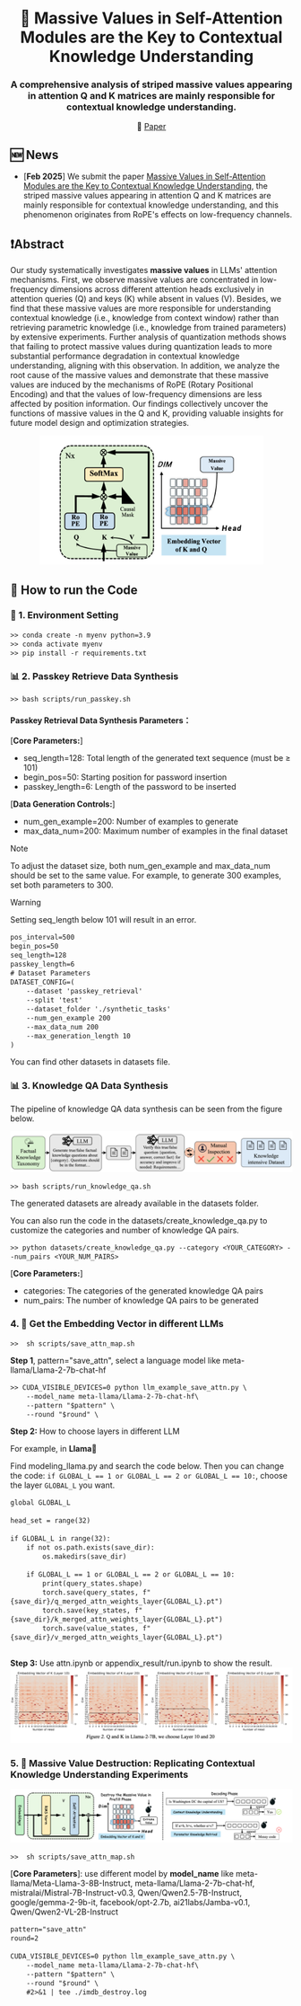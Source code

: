 <h1 align="center">  🍊 Massive Values in Self-Attention Modules are the Key to Contextual Knowledge Understanding </h1>
<h3 align="center">  A comprehensive analysis of striped massive values appearing in attention Q and K matrices are mainly responsible for contextual knowledge understanding. </h3>

<p align="center">
  📃 <a href="https://arxiv.org/abs/2306.08018" target="_blank">Paper</a> 



## 🆕 News
- \[**Feb 2025**\] We submit the paper [Massive Values in Self-Attention Modules are the Key to Contextual Knowledge Understanding](https://github.com/zjunlp/MolGen), the striped massive values appearing in attention Q and K matrices are mainly responsible for contextual knowledge understanding, and this phenomenon originates from RoPE's effects on low-frequency channels.

## ❗Abstract
Our study systematically investigates **massive values** in LLMs' attention mechanisms. First, we observe massive values are concentrated in low-frequency dimensions across different attention heads exclusively in attention queries (Q) and keys (K) while absent in values (V). Besides, we find that these massive values are more responsible for understanding contextual knowledge (i.e., knowledge from context window) rather than retrieving parametric knowledge (i.e., knowledge from trained parameters) by extensive experiments. Further analysis of quantization methods shows that failing to protect massive values during quantization leads to more substantial performance degradation in contextual knowledge understanding, aligning with this observation. In addition, we analyze the root cause of the massive values and demonstrate that these massive values are induced by the mechanisms of RoPE (Rotary Positional Encoding) and that the values of low-frequency dimensions are less affected by position information. Our findings collectively uncover the functions of massive values in the Q and K, providing valuable insights for future model design and optimization strategies. 

<p align="center">
  <img src="image/fig3.png" width="400" height="230">
</p>

## 📝 How to run the Code

<h3 id="3-1"> 🤗 1. Environment Setting </h3>

```
>> conda create -n myenv python=3.9
>> conda activate myenv
>> pip install -r requirements.txt
```

<h3 id="3-2"> 📊 2. Passkey Retrieve Data Synthesis</h3>

```
>> bash scripts/run_passkey.sh 
```
#### Passkey Retrieval Data Synthesis Parameters：

\[**Core Parameters:**\]
- seq_length=128: Total length of the generated text sequence (must be ≥ 101)
- begin_pos=50: Starting position for password insertion
- passkey_length=6: Length of the password to be inserted

\[**Data Generation Controls:**\]
- num_gen_example=200: Number of examples to generate
- max_data_num=200: Maximum number of examples in the final dataset

> [!Note]
> To adjust the dataset size, both num_gen_example and max_data_num should be set to the same value. For example, to generate 300 examples, set both parameters to 300.

> [!Warning]
> Setting seq_length below 101 will result in an error.

```
pos_interval=500
begin_pos=50
seq_length=128
passkey_length=6
# Dataset Parameters
DATASET_CONFIG=(
    --dataset 'passkey_retrieval'
    --split 'test'
    --dataset_folder './synthetic_tasks'
    --num_gen_example 200
    --max_data_num 200
    --max_generation_length 10
)
```
You can find other datasets in datasets file.

<h3 id="3-3"> 📊 3. Knowledge QA Data Synthesis</h3>

The pipeline of knowledge QA data synthesis can be seen from the figure below.

![Knowledge QA Data Synthesis](image/knowledge_qa.png)

```
>> bash scripts/run_knowledge_qa.sh 
```

The generated datasets are already available in the datasets folder.

You can also run the code in the datasets/create_knowledge_qa.py to customize the categories and number of knowledge QA pairs.

```
>> python datasets/create_knowledge_qa.py --category <YOUR_CATEGORY> --num_pairs <YOUR_NUM_PAIRS>
```

\[**Core Parameters:**\]
- categories: The categories of the generated knowledge QA pairs
- num_pairs: The number of knowledge QA pairs to be generated


<h3 id="3-4"> 4. 🎯 Get the Embedding Vector in different LLMs </h3>

```
>>  sh scripts/save_attn_map.sh 
```

**Step 1**, pattern="save_attn", select a language model like meta-llama/Llama-2-7b-chat-hf

```shell
>> CUDA_VISIBLE_DEVICES=0 python llm_example_save_attn.py \
    --model_name meta-llama/Llama-2-7b-chat-hf\
    --pattern "$pattern" \
    --round "$round" \
```
**Step 2:** How to choose layers in different LLM

For example, in **Llama🦙**

Find modeling_llama.py and search the code below. Then you can change the code: ```if GLOBAL_L == 1 or GLOBAL_L == 2 or GLOBAL_L == 10:```, choose the layer ```GLOBAL_L``` you want.
```
global GLOBAL_L

head_set = range(32)

if GLOBAL_L in range(32):
    if not os.path.exists(save_dir):
        os.makedirs(save_dir)

    if GLOBAL_L == 1 or GLOBAL_L == 2 or GLOBAL_L == 10:
        print(query_states.shape)
        torch.save(query_states, f"{save_dir}/q_merged_attn_weights_layer{GLOBAL_L}.pt")
        torch.save(key_states, f"{save_dir}/k_merged_attn_weights_layer{GLOBAL_L}.pt")
        torch.save(value_states, f"{save_dir}/v_merged_attn_weights_layer{GLOBAL_L}.pt")
                
```

**Step 3:** Use attn.ipynb or appendix_result/run.ipynb to show the result.
![architect](image/fig1.png)

<h3 id="3-5"> 5. 🔬 Massive Value Destruction: Replicating Contextual Knowledge Understanding Experiments </h3>

![architect](image/fig2.png)

```
>>  sh scripts/save_attn_map.sh 
```
\[**Core Parameters**\]: use different model by **model_name** like meta-llama/Meta-Llama-3-8B-Instruct, meta-llama/Llama-2-7b-chat-hf, mistralai/Mistral-7B-Instruct-v0.3, Qwen/Qwen2.5-7B-Instruct, google/gemma-2-9b-it, facebook/opt-2.7b, ai21labs/Jamba-v0.1, Qwen/Qwen2-VL-2B-Instruct
```
pattern="save_attn"
round=2

CUDA_VISIBLE_DEVICES=0 python llm_example_save_attn.py \
    --model_name meta-llama/Llama-2-7b-chat-hf\
    --pattern "$pattern" \
    --round "$round" \
    #2>&1 | tee ./imdb_destroy.log      
```
